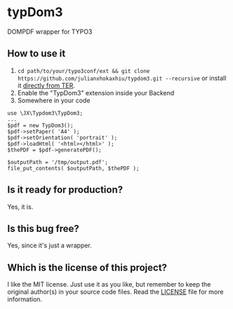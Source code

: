 typDom3
=====

DOMPDF wrapper for TYPO3

## How to use it
1. `cd path/to/your/typo3conf/ext && git clone https://github.com/julianxhokaxhiu/typdom3.git --recursive` or install it [directly from TER](http://typo3.org/extensions/repository/view/typdom3).
2. Enable the "TypDom3" extension inside your Backend
3. Somewhere in your code
```
use \JX\Typdom3\TypDom3;
...
$pdf = new TypDom3();
$pdf->setPaper( 'A4' );
$pdf->setOrientation( 'portrait' );
$pdf->loadHtml( '<html></html>' );
$thePDF = $pdf->generatePDF();

$outputPath = '/tmp/output.pdf';
file_put_contents( $outputPath, $thePDF );
```

## Is it ready for production?
Yes, it is.

## Is this bug free?
Yes, since it's just a wrapper.

## Which is the license of this project?
I like the MIT license. Just use it as you like, but remember to keep the original author(s) in your source code files. Read the [LICENSE](https://github.com/julianxhokaxhiu/typdom3/blob/master/LICENSE) file for more information.